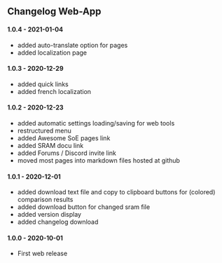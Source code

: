 ﻿## Changelog Web-App

#### 1.0.4 - 2021-01-04
* added auto-translate option for pages
* added localization page

#### 1.0.3 - 2020-12-29
* added quick links
* added french localization

#### 1.0.2 - 2020-12-23
* added automatic settings loading/saving for web tools
* restructured menu
* added Awesome SoE pages link
* added SRAM docu link
* added Forums / Discord invite link
* moved most pages into markdown files hosted at github

#### 1.0.1 - 2020-12-01 
* added download text file and copy to clipboard buttons for (colored) comparison results
* added download button for changed sram file
* added version display
* added changelog download

#### 1.0.0 - 2020-10-01 
* First web release